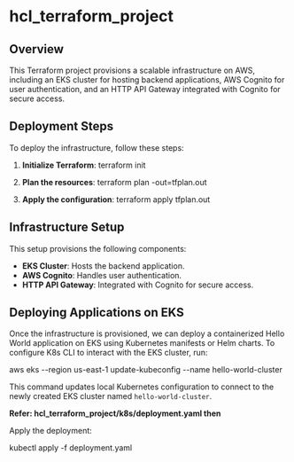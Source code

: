 
# hcl_terraform_project

## Overview
This Terraform project provisions a scalable infrastructure on AWS, including an EKS cluster for hosting backend applications, AWS Cognito for user authentication, and an HTTP API Gateway integrated with Cognito for secure access.

## Deployment Steps

To deploy the infrastructure, follow these steps:

1. **Initialize Terraform**:
terraform init

2. **Plan the resources**:
terraform plan -out=tfplan.out

3. **Apply the configuration**:
terraform apply tfplan.out

## Infrastructure Setup

This setup provisions the following components:

- **EKS Cluster**: Hosts the backend application.
- **AWS Cognito**: Handles user authentication.
- **HTTP API Gateway**: Integrated with Cognito for secure access.

## Deploying Applications on EKS

Once the infrastructure is provisioned, we can deploy a containerized Hello World application on EKS using Kubernetes manifests or Helm charts. To configure K8s CLI to interact with the EKS cluster, run:

aws eks --region us-east-1 update-kubeconfig --name hello-world-cluster

This command updates local Kubernetes configuration to connect to the newly created EKS cluster named `hello-world-cluster`.

**Refer: hcl_terraform_project/k8s/deployment.yaml then**

Apply the deployment:

kubectl apply -f deployment.yaml
